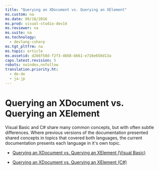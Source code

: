 ```yaml
---
title: "Querying an XDocument vs. Querying an XElement"
ms.custom: na
ms.date: 09/18/2016
ms.prod: visual-studio-dev14
ms.reviewer: na
ms.suite: na
ms.technology: 
  - devlang-csharp
ms.tgt_pltfrm: na
ms.topic: article
ms.assetid: d266f58d-f2f3-4668-b661-e716e658d13a
caps.latest.revision: 5
robots: noindex,nofollow
translation.priority.ht: 
  - de-de
  - ja-jp
---
```

# Querying an XDocument vs. Querying an XElement
Visual Basic and C# share many common concepts, but with often subtle differences. Where previous versions of the documentation presented shared concepts in topics that covered both languages, the current documentation presents each language in it's own topic.  
  
-   [Querying an XDocument vs. Querying an XElement (Visual Basic)](../Topic/Querying%20an%20XDocument%20vs.%20Querying%20an%20XElement%20\(Visual%20Basic\).md)  
  
-   [Querying an XDocument vs. Querying an XElement (C#)](../Topic/Querying%20an%20XDocument%20vs.%20Querying%20an%20XElement%20\(C%23\).md)